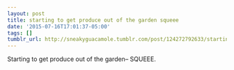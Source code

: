 ```yaml
---
layout: post
title: starting to get produce out of the garden squeee
date: '2015-07-16T17:01:37-05:00'
tags: []
tumblr_url: http://sneakyguacamole.tumblr.com/post/124272792633/starting-to-get-produce-out-of-the-garden-squeee
---
```

Starting to get produce out of the garden– SQUEEE.
